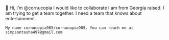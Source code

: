  👋 Hi, I’m @cornucopia I would like to collaborate 
 I am from Georgia raised.
 I am trying to get a team together.
 I need a team that knows about entertainment.
 
 
    My name cornucopia985/cornucopia985. You can reach me at simpsontasha497@gmail.com
 
